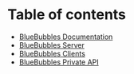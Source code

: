 # Table of contents

* [BlueBubbles Documentation](README.md)
* [BlueBubbles Server](https://docs.bluebubbles.app/server)
* [BlueBubbles Clients](https://docs.bluebubbles.app/clients)
* [BlueBubbles Private API](https://docs.bluebubbles.app/private-api)

